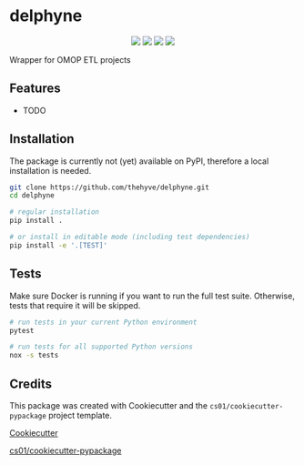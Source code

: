 # delphyne
<p align="center">
  <a href="https://github.com/thehyve/delphyne/actions">
  <img src="https://github.com/thehyve/delphyne/workflows/build/badge.svg" /></a>
  
  <a href="https://pypi.python.org/pypi/delphyne">
  <img src="https://img.shields.io/pypi/v/delphyne.svg" /></a>
  
  <a href="https://pypi.org/project/delphyne">
  <img src="https://img.shields.io/pypi/pyversions/delphyne" /></a>

  <a href="https://codecov.io/gh/thehyve/delphyne">
  <img src="https://codecov.io/gh/thehyve/delphyne/branch/master/graph/badge.svg?token=48Z1TCIU8R"/></a>
</p>
Wrapper for OMOP ETL projects

## Features
-   TODO


## Installation
The package is currently not (yet) available on PyPI, therefore a local installation is needed.

```sh
git clone https://github.com/thehyve/delphyne.git
cd delphyne

# regular installation
pip install .

# or install in editable mode (including test dependencies)
pip install -e '.[TEST]'
```

## Tests
Make sure Docker is running if you want to run the full test suite.
Otherwise, tests that require it will be skipped.

```sh
# run tests in your current Python environment
pytest

# run tests for all supported Python versions
nox -s tests
```

## Credits
This package was created with Cookiecutter and the `cs01/cookiecutter-pypackage` project template.

[Cookiecutter](https://github.com/audreyr/cookiecutter)

[cs01/cookiecutter-pypackage](https://github.com/cs01/cookiecutter-pypackage)

